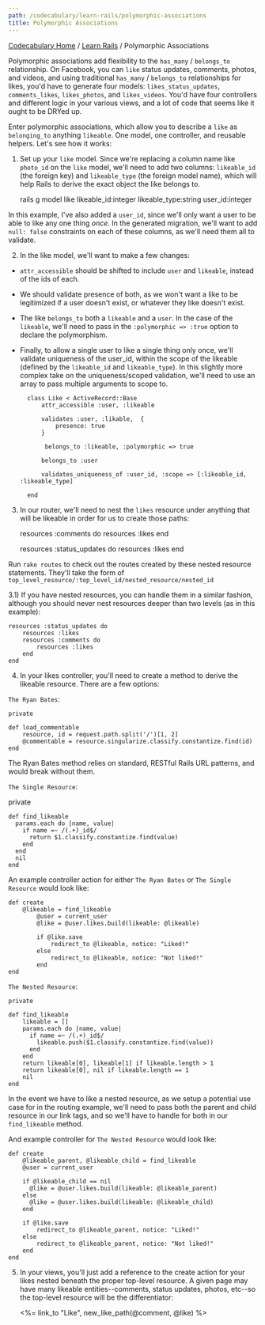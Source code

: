 ```yaml
---
path: /codecabulary/learn-rails/polymorphic-associations
title: Polymorphic Associations
---
```

[Codecabulary Home](/codecabulary) / [Learn Rails](/codecabulary/learn-rails) / Polymorphic Associations

<!-- ---title: Polymorphic Associations -->

Polymorphic associations add flexibility to the `has_many` / `belongs_to` relationship. On Facebook, you can `like` status updates, comments, photos, and videos, and using traditional `has_many` / `belongs_to` relationships for likes, you'd have to generate four models: `likes_status_updates`, `comments_likes`, `likes_photos`, and `likes_videos`. You'd have four controllers and different logic in your various views, and a lot of code that seems like it ought to be DRYed up.

Enter polymorphic associations, which allow you to describe a `like` as `belonging_to` anything `likeable`. One model, one controller, and reusable helpers. Let's see how it works:

1) Set up your `like` model. Since we're replacing a column name like `photo_id` on the `like` model, we'll need to add two columns: `likeable_id` (the foreign key) and `likeable_type` (the foreign model name), which will help Rails to derive the exact object the like belongs to. 

	rails g model like likeable_id:integer likeable_type:string user_id:integer
	
In this example, I've also added a `user_id`, since we'll only want a user to be able to like any one thing _once_. In the generated migration, we'll want to add `null: false` constraints on each of these columns, as we'll need them all to validate. 

2) In the like model, we'll want to make a few changes:

* `attr_accessible` should be shifted to include `user` and `likeable`, instead of the ids of each. 
* We should validate presence of both, as we won't want a like to be legitimized if a user doesn't exist, or whatever they like doesn't exist.
* The like `belongs_to` both a `likeable` and a `user`. In the case of the `likeable`, we'll need to pass in the `:polymorphic => :true` option to declare the polymorphism.
* Finally, to allow a single user to like a single thing only once, we'll validate uniqueness of the user_id, within the scope of the likeable (defined by the 	`likeable_id` and `likeable_type`). In this slightly more complex take on the uniqueness/scoped validation, we'll need to use an array to pass multiple arguments to scope to.


		class Like < ActiveRecord::Base
	  		attr_accessible :user, :likeable
	
		  	validates :user, :likable,  {
		    	presence: true
		  	}
		
		 	 belongs_to :likeable, :polymorphic => true
		
		  	belongs_to :user
		
		  	validates_uniqueness_of :user_id, :scope => [:likeable_id, :likeable_type]
	
		end
		
3) In our router, we'll need to nest the `likes` resource under anything that will be likeable in order for us to create those paths:

	resources :comments do
		resources :likes
	end
	
	resources :status_updates do
		resources :likes
	end
	
Run `rake routes` to check out the routes created by these nested resource statements. They'll take the form of `top_level_resource/:top_level_id/nested_resource/nested_id`
	
3.1) If you have nested resources, you can handle them in a similar fashion, although you should never nest resources deeper than two levels (as in this example): 

	resources :status_updates do
		resources :likes
		resources :comments do
			resources :likes
		end
	end
	
4) In your likes controller, you'll need to create a method to derive the likeable resource. There are a few options:

`The Ryan Bates`:

	private

	def load_commentable
		resource, id = request.path.split('/')[1, 2]
		@commentable = resource.singularize.classify.constantize.find(id)
	end
	
The Ryan Bates method relies on standard, RESTful Rails URL patterns, and would break without them.

`The Single Resource`: 

private

	def find_likeable
	  params.each do |name, value|
	    if name =~ /(.+)_id$/
	      return $1.classify.constantize.find(value)
	    end
	  end
	  nil
	end
	
An example controller action for either `The Ryan Bates` or `The Single Resource` would look like:

	def create
		@likeable = find_likeable
	    	@user = current_user
	    	@like = @user.likes.build(likeable: @likeable)
	    	
	    	if @like.save
	    		redirect_to @likeable, notice: "Liked!"
	    	else
	    		redirect_to @likeable, notice: "Not liked!"
	    	end
	end
	
`The Nested Resource`: 

	private

	def find_likeable
	    likeable = []
	    params.each do |name, value|
	      if name =~ /(.+)_id$/
	        likeable.push($1.classify.constantize.find(value))
	      end
	    end
	    return likeable[0], likeable[1] if likeable.length > 1
	    return likeable[0], nil if likeable.length == 1
	    nil
	end

In the event we have to like a nested resource, as we setup a potential use case for in the routing example, we'll need to pass both the parent and child resource in our link tags, and so we'll have to handle for both in our `find_likeable` method.

And example controller for `The Nested Resource` would look like:

	def create
	    @likeable_parent, @likeable_child = find_likeable
	    @user = current_user
	
	    if @likeable_child == nil
	      @like = @user.likes.build(likeable: @likeable_parent)
	    else
	      @like = @user.likes.build(likeable: @likeable_child)
	    end
	    
	    if @like.save
	    	redirect_to @likeable_parent, notice: "Liked!"
	    else
	    	redirect_to @likeable_parent, notice: "Not liked!"
	    end
	end
	
5) In your views, you'll just add a reference to the create action for your likes nested beneath the proper top-level resource. A given page may have many likeable entities--comments, status updates, photos, etc--so the top-level resource will be the differentiator:

	<%= link_to "Like", new_like_path(@comment, @like) %>

